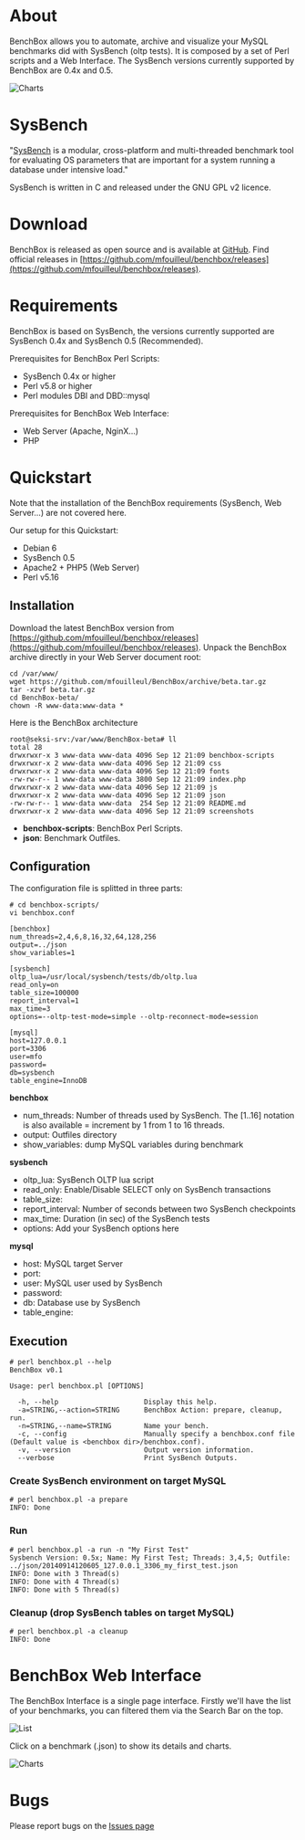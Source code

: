 # About

BenchBox allows you to automate, archive and visualize your MySQL benchmarks did with SysBench (oltp tests).
It is composed by a set of Perl scripts and a Web Interface. The SysBench versions currently supported by BenchBox are 0.4x and 0.5.

![Charts](https://raw.githubusercontent.com/mfouilleul/BenchBox/master/screenshots/2.png)

# SysBench
"[SysBench](https://launchpad.net/sysbench) is a modular, cross-platform and multi-threaded benchmark tool for evaluating OS parameters that are important for a system running a database under intensive load."

SysBench is written in C and released under the GNU GPL v2 licence.

# Download

BenchBox is released as open source and is available at [GitHub](https://github.com/mfouilleul/benchbox).
Find official releases in [https://github.com/mfouilleul/benchbox/releases](https://github.com/mfouilleul/benchbox/releases).

# Requirements

BenchBox is based on SysBench, the versions currently supported are SysBench 0.4x and SysBench 0.5 (Recommended).

Prerequisites for BenchBox Perl Scripts:
- SysBench 0.4x or higher
- Perl v5.8 or higher
- Perl modules DBI and DBD::mysql

Prerequisites for BenchBox Web Interface:
- Web Server (Apache, NginX...)
- PHP

# Quickstart

Note that the installation of the BenchBox requirements (SysBench, Web Server...) are not covered here.

Our setup for this Quickstart:
- Debian 6
- SysBench 0.5
- Apache2 + PHP5 (Web Server)
- Perl v5.16

## Installation

Download the latest BenchBox version from [https://github.com/mfouilleul/benchbox/releases](https://github.com/mfouilleul/benchbox/releases).
Unpack the BenchBox archive directly in your Web Server document root:

```
cd /var/www/
wget https://github.com/mfouilleul/BenchBox/archive/beta.tar.gz
tar -xzvf beta.tar.gz
cd BenchBox-beta/
chown -R www-data:www-data *
```

Here is the BenchBox architecture
```
root@seksi-srv:/var/www/BenchBox-beta# ll
total 28
drwxrwxr-x 3 www-data www-data 4096 Sep 12 21:09 benchbox-scripts
drwxrwxr-x 2 www-data www-data 4096 Sep 12 21:09 css
drwxrwxr-x 2 www-data www-data 4096 Sep 12 21:09 fonts
-rw-rw-r-- 1 www-data www-data 3800 Sep 12 21:09 index.php
drwxrwxr-x 2 www-data www-data 4096 Sep 12 21:09 js
drwxrwxr-x 2 www-data www-data 4096 Sep 12 21:09 json
-rw-rw-r-- 1 www-data www-data  254 Sep 12 21:09 README.md
drwxrwxr-x 2 www-data www-data 4096 Sep 12 21:09 screenshots
```

- **benchbox-scripts**: BenchBox Perl Scripts.
- **json**: Benchmark Outfiles.

## Configuration

The configuration file is splitted in three parts:
```
# cd benchbox-scripts/
vi benchbox.conf

[benchbox]
num_threads=2,4,6,8,16,32,64,128,256
output=../json
show_variables=1

[sysbench]
oltp_lua=/usr/local/sysbench/tests/db/oltp.lua
read_only=on
table_size=100000
report_interval=1
max_time=3
options=--oltp-test-mode=simple --oltp-reconnect-mode=session

[mysql]
host=127.0.0.1
port=3306
user=mfo
password=
db=sysbench
table_engine=InnoDB
```
**benchbox**

- num_threads: Number of threads used by SysBench. The [1..16] notation is also available = increment by 1 from 1 to 16 threads.
- output: Outfiles directory
- show_variables: dump MySQL variables during benchmark

**sysbench**

- oltp_lua: SysBench OLTP lua script
- read_only: Enable/Disable SELECT only on SysBench transactions
- table_size:
- report_interval: Number of seconds between two SysBench checkpoints
- max_time: Duration (in sec) of the SysBench tests
- options: Add your SysBench options here

**mysql**

- host: MySQL target Server
- port:
- user: MySQL user used by SysBench 
- password:
- db: Database use by SysBench
- table_engine:

## Execution

```
# perl benchbox.pl --help
BenchBox v0.1

Usage: perl benchbox.pl [OPTIONS]

  -h, --help                     Display this help.
  -a=STRING,--action=STRING      BenchBox Action: prepare, cleanup, run.
  -n=STRING,--name=STRING        Name your bench.
  -c, --config                   Manually specify a benchbox.conf file (Default value is <benchbox dir>/benchbox.conf).
  -v, --version                  Output version information.
  --verbose                      Print SysBench Outputs.
```

### Create SysBench environment on target MySQL
```
# perl benchbox.pl -a prepare
INFO: Done
```

### Run
```
# perl benchbox.pl -a run -n "My First Test"
Sysbench Version: 0.5x; Name: My First Test; Threads: 3,4,5; Outfile: ../json/20140914120605_127.0.0.1_3306_my_first_test.json
INFO: Done with 3 Thread(s)
INFO: Done with 4 Thread(s)
INFO: Done with 5 Thread(s)
```

### Cleanup (drop SysBench tables on target MySQL)
```
# perl benchbox.pl -a cleanup
INFO: Done
```

# BenchBox Web Interface

The BenchBox Interface is a single page interface.
Firstly we'll have the list of your benchmarks, you can filtered them via the Search Bar on the top.

![List](https://raw.githubusercontent.com/mfouilleul/BenchBox/master/screenshots/1.png)

Click on a benchmark (.json) to show its details and charts.

![Charts](https://raw.githubusercontent.com/mfouilleul/BenchBox/master/screenshots/2.png)

# Bugs
Please report bugs on the [Issues page](https://github.com/mfouilleul/benchbox/issues)
